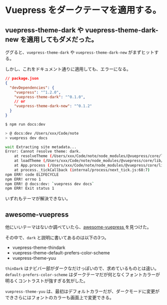 # Vuepress をダークテーマを適用する。

## vuepress-theme-dark や vuepress-theme-dark-new を適用してもダメだった。
ググると、`vuepress-theme-dark` や `vuepress-theme-dark-new` がまずヒットする。

しかし、これをドキュメント通りに適用しても、エラーになる。

```json
// package.json
{
  "devDependencies": {
    "vuepress": "^1.2.0",
    "vuepress-theme-dark": "^0.1.0",
    // or 
    "vuepress-theme-dark-new": "^0.1.2"
  }
}
```

```sh
$ npm run docs:dev

> @ docs:dev /Users/xxx/Code/note
> vuepress dev docs

wait Extracting site metadata...
Error: Cannot resolve theme: dark.
    at resolveTheme (/Users/xxx/Code/note/node_modules/@vuepress/core/lib/node/loadTheme.js:111:13)
    at loadTheme (/Users/xxx/Code/note/node_modules/@vuepress/core/lib/node/loadTheme.js:36:17)
    at App.process (/Users/xxx/Code/note/node_modules/@vuepress/core/lib/node/App.js:100:21)
    at process._tickCallback (internal/process/next_tick.js:68:7)
npm ERR! code ELIFECYCLE
npm ERR! errno 1
npm ERR! @ docs:dev: `vuepress dev docs`
npm ERR! Exit status 1
```

いずれもテーマが解決できない。

## awesome-vuepress
他にいいテーマはないか調べていたら、[awesome-vuepress
](https://github.com/vuepressjs/awesome-vuepress) を見つけた。

その中で、`dark` と説明に書いてあるのは以下の3つ。
- vuepress-theme-thindark
- vuepress-theme-default-prefers-color-scheme
- vuepress-theme-yuu

`thinDark` はナビバー部がダークなだけっぽいので、求めているものとは違い。
`default-prefers-color-scheme` はダークテーマだが何となくフォントカラーが明るくコントラストが強すぎる気がした。

`vuepress-theme-yuu` は、最初はデフォルトカラーだが、ダークモードに変更ができさらにはフォントのカラーも画面上で変更できる。